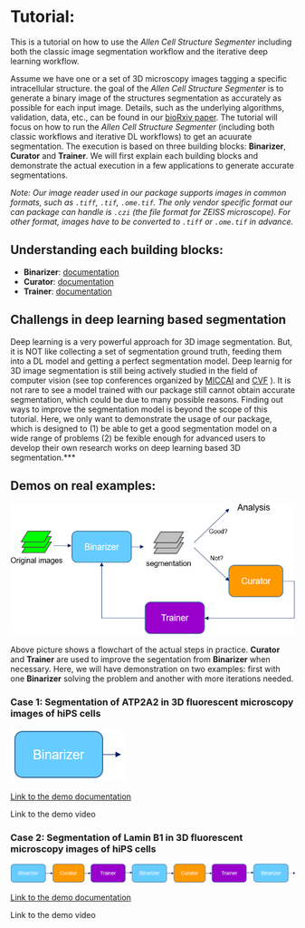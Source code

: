 # Tutorial:

This is a tutorial on how to use the *Allen Cell Structure Segmenter* including both the classic image segmentation workflow and the iterative deep learning workflow.

Assume we have one or a set of 3D microscopy images tagging a specific intracellular structure. the goal of the *Allen Cell Structure Segmenter* is to generate a binary image of the structures segmentation as accurately as possible for each input image. Details, such as the underlying algorithms, validation, data, etc., can be found in our [bioRxiv paper](https://www.biorxiv.org/content/10.1101/491035v1). The tutorial will focus on how to run the *Allen Cell Structure Segmenter* (including both classic workflows and iterative DL workflows) to get an acuurate segmentation. The execution is based on three building blocks: **Binarizer**, **Curator** and **Trainer**. We will first explain each building blocks and demonstrate the actual execution in a few applications to generate accurate segmentations.

*Note: Our image reader used in our package supports images in common formats, such as `.tiff`, `.tif`, `.ome.tif`. The only vendor specific format our can package can handle is `.czi` (the file format for ZEISS microscope). For other format, images have to be converted to `.tiff` or `.ome.tif` in advance.* 

## Understanding each building blocks:

* **Binarizer**: [documentation](./bb1.md)
* **Curator**: [documentation](./bb2.md)
* **Trainer**: [documentation](./bb3.md)

## Challengs in deep learning based segmentation

Deep learning is a very powerful approach for 3D image segmentation. But, it is NOT like collecting a set of segmentation ground truth, feeding them into a DL model and getting a perfect segmentation model. Deep learnig for 3D image segmentation is still being actively studied in the field of computer vision (see top conferences organized by [MICCAI](http://www.miccai.org/) and [CVF](https://www.thecvf.com/) ). It is not rare to see a model trained with our package still cannot obtain accurate segmentation, which could be due to many possible reasons. Finding out ways to improve the segmentation model is beyond the scope of this tutorial. Here, we only want to demonstrate the usage of our package, which is designed to (1) be able to get a good segmentation model on a wide range of problems (2) be fexible enough for advanced users to develop their own research works on deep learning based 3D segmentation.***  

## Demos on real examples:

![overview pic](./overview_pic.png)

Above picture shows a flowchart of the actual steps in practice. **Curator** and **Trainer** are used to improve the segentation from **Binarizer** when necessary. Here, we will have demonstration on two examples: first with one **Binarizer** solving the problem and another with more iterations needed.

### Case 1: Segmentation of ATP2A2 in 3D fluorescent microscopy images of hiPS cells 

![demo1 pic](./demo1_pic.png)

[Link to the demo documentation](./demo_1.md)

Link to the demo video

### Case 2: Segmentation of Lamin B1 in 3D fluorescent microscopy images of hiPS cells 

![demo2 pic](./demo2_pic.png)

[Link to the demo documentation](./demo_2.md)

Link to the demo video



